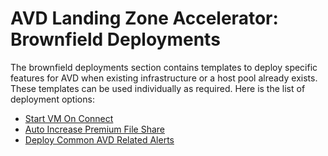 # AVD Landing Zone Accelerator: Brownfield Deployments

The brownfield deployments section contains templates to deploy specific features for AVD when existing infrastructure or a host pool already exists. These templates can be used individually as required. Here is the list of deployment options:

- [Start VM On Connect](./startVmOnConnect/readme.md)
- [Auto Increase Premium File Share](./autoIncreasePremiumFileShareQuota/readme.md)
- [Deploy Common AVD Related Alerts](./avdAlerts/README.md)
